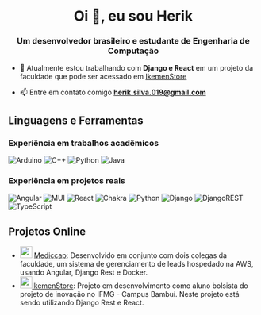 <h1 align="center">Oi 👋, eu sou Herik</h1>
<h3 align="center">Um desenvolvedor brasileiro e estudante de Engenharia de Computação</h3>

- 🌱 Atualmente estou trabalhando com **Django e React** em um projeto da faculdade que pode ser acessado em [IkemenStore](https://ikemenstore.netlify.app/)

- 📫 Entre em contato comigo **herik.silva.019@gmail.com**

## Linguagens e Ferramentas
### Experiência em trabalhos acadêmicos
![Arduino](https://img.shields.io/badge/-Arduino-00979D?style=for-the-badge&logo=Arduino&logoColor=white)
![C++](https://img.shields.io/badge/c++-%2300599C.svg?style=for-the-badge&logo=c%2B%2B&logoColor=white)
![Python](https://img.shields.io/badge/python-3670A0?style=for-the-badge&logo=python&logoColor=ffdd54)
![Java](https://img.shields.io/badge/java-%23ED8B00.svg?style=for-the-badge&logo=openjdk&logoColor=white)

### Experiência em projetos reais
![Angular](https://img.shields.io/badge/angular-%23DD0031.svg?style=for-the-badge&logo=angular&logoColor=white)
![MUI](https://img.shields.io/badge/MUI-%230081CB.svg?style=for-the-badge&logo=mui&logoColor=white)
![React](https://img.shields.io/badge/react-%2320232a.svg?style=for-the-badge&logo=react&logoColor=%2361DAFB)
![Chakra](https://img.shields.io/badge/chakra-%234ED1C5.svg?style=for-the-badge&logo=chakraui&logoColor=white)
![Python](https://img.shields.io/badge/python-3670A0?style=for-the-badge&logo=python&logoColor=ffdd54)
![Django](https://img.shields.io/badge/django-%23092E20.svg?style=for-the-badge&logo=django&logoColor=white)
![DjangoREST](https://img.shields.io/badge/DJANGO-REST-ff1709?style=for-the-badge&logo=django&logoColor=white&color=ff1709&labelColor=gray)
![TypeScript](https://img.shields.io/badge/typescript-%23007ACC.svg?style=for-the-badge&logo=typescript&logoColor=white)

## Projetos Online
- <img width="24px" src="https://app.mediccap.com.br/favicon.ico"> [Mediccap](https://app.mediccap.com.br/login): Desenvolvido em conjunto com dois colegas da faculdade, um sistema de gerenciamento de leads hospedado na AWS, usando Angular, Django Rest e Docker.
- <img width="24px" src="https://ikemenstore.netlify.app/ikemenstore-icon.ico">[IkemenStore](https://ikemenstore.netlify.app): Projeto em desenvolvimento como aluno bolsista do projeto de inovação no IFMG - Campus Bambuí. Neste projeto está sendo utilizando Django Rest e React.
